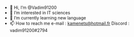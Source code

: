 - 👋 Hi, I’m @Vadim91200
- 👀 I’m interested in IT sciences 
- 🌱 I’m currently learning new language 
- 📫 How to reach me e-mail : kamenets@hotmail.fr Discord : vadim91200#2794

<!---
Vadim91200/Vadim91200 is a ✨ special ✨ repository because its `README.md` (this file) appears on your GitHub profile.
You can click the Preview link to take a look at your changes.
--->

